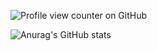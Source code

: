 ![Profile view counter on GitHub](https://komarev.com/ghpvc/?username=JakubKowaI)

![Anurag's GitHub stats](https://github-readme-stats.vercel.app/api?username=JakubKowaI&show_icons=true&theme=transparent)